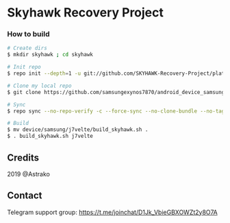 # Skyhawk Recovery Project

### How to build ###

```bash
# Create dirs
$ mkdir skyhawk ; cd skyhawk

# Init repo
$ repo init --depth=1 -u git://github.com/SKYHAWK-Recovery-Project/platform_manifest_twrp_omni.git -b 9.0

# Clone my local repo
$ git clone https://github.com/samsungexynos7870/android_device_samsung_j7velte.git -b skyhawk device/samsung/j7velte

# Sync
$ repo sync --no-repo-verify -c --force-sync --no-clone-bundle --no-tags --optimized-fetch --prune -j`nproc`

# Build
$ mv device/samsung/j7velte/build_skyhawk.sh .
$ . build_skyhawk.sh j7velte
```

## Credits
2019 @Astrako

## Contact
Telegram support group: https://t.me/joinchat/D1Jk_VbieGBXOWZt2y8O7A
